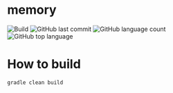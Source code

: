 # memory
![Build](https://github.com/trevorism/memory/actions/workflows/deploy.yml/badge.svg)
![GitHub last commit](https://img.shields.io/github/last-commit/trevorism/memory)
![GitHub language count](https://img.shields.io/github/languages/count/trevorism/memory)
![GitHub top language](https://img.shields.io/github/languages/top/trevorism/memory)

# How to build
`gradle clean build`
